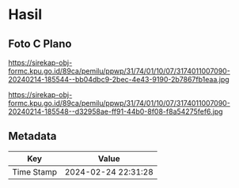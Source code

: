# Hasil

## Foto C Plano

https://sirekap-obj-formc.kpu.go.id/89ca/pemilu/ppwp/31/74/01/10/07/3174011007090-20240214-185544--bb04dbc9-2bec-4e43-9190-2b7867fb1eaa.jpg

https://sirekap-obj-formc.kpu.go.id/89ca/pemilu/ppwp/31/74/01/10/07/3174011007090-20240214-185548--d32958ae-ff91-44b0-8f08-f8a54275fef6.jpg


## Metadata

| Key        | Value               |
| ---------- | ------------------- |
| Time Stamp | 2024-02-24 22:31:28 |



